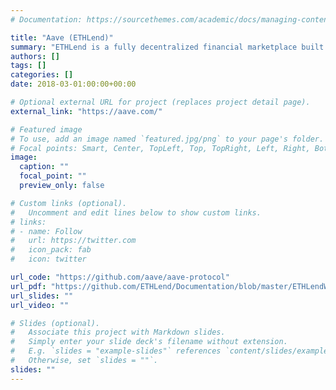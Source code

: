 ```yaml
---
# Documentation: https://sourcethemes.com/academic/docs/managing-content/

title: "Aave (ETHLend)"
summary: "ETHLend is a fully decentralized financial marketplace built on top of the Ethereum Network allowing lenders and borrowers from all over the world to create peer to peer lending agreements in a secure and transparent way using Blockchain and Smart Contracts."
authors: []
tags: []
categories: []
date: 2018-03-01:00:00+00:00

# Optional external URL for project (replaces project detail page).
external_link: "https://aave.com/"

# Featured image
# To use, add an image named `featured.jpg/png` to your page's folder.
# Focal points: Smart, Center, TopLeft, Top, TopRight, Left, Right, BottomLeft, Bottom, BottomRight.
image:
  caption: ""
  focal_point: ""
  preview_only: false

# Custom links (optional).
#   Uncomment and edit lines below to show custom links.
# links:
# - name: Follow
#   url: https://twitter.com
#   icon_pack: fab
#   icon: twitter

url_code: "https://github.com/aave/aave-protocol"
url_pdf: "https://github.com/ETHLend/Documentation/blob/master/ETHLendWhitePaper.md"
url_slides: ""
url_video: ""

# Slides (optional).
#   Associate this project with Markdown slides.
#   Simply enter your slide deck's filename without extension.
#   E.g. `slides = "example-slides"` references `content/slides/example-slides.md`.
#   Otherwise, set `slides = ""`.
slides: ""
---
```

